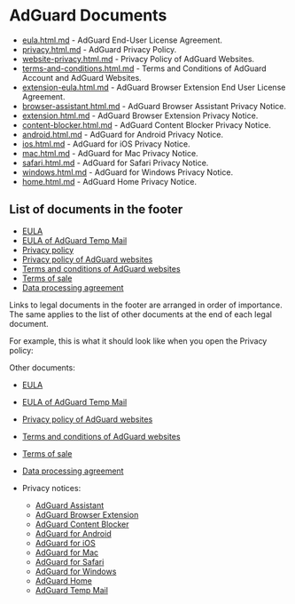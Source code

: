 
# AdGuard Documents

- [eula.html.md](eula.html.md) - AdGuard End-User License Agreement.
- [privacy.html.md](privacy.html.md) - AdGuard Privacy Policy.
- [website-privacy.html.md](website-privacy.html.md) - Privacy Policy of AdGuard Websites.
- [terms-and-conditions.html.md](terms-and-conditions.html.md) - Terms and Conditions of AdGuard Account and AdGuard Websites.
- [extension-eula.html.md](extension-eula.html.md) - AdGuard Browser Extension End User License Agreement.
- [browser-assistant.html.md](browser-assistant.html.md) - AdGuard Browser Assistant Privacy Notice.
- [extension.html.md](privacy/extension.html.md) - AdGuard Browser Extension Privacy Notice.
- [content-blocker.html.md](privacy/content-blocker.html.md) - AdGuard Content Blocker Privacy Notice.
- [android.html.md](privacy/android.html.md) - AdGuard for Android Privacy Notice.
- [ios.html.md](privacy/ios.html.md) - AdGuard for iOS Privacy Notice.
- [mac.html.md](privacy/mac.html.md) - AdGuard for Mac Privacy Notice.
- [safari.html.md](privacy/safari.html.md) - AdGuard for Safari Privacy Notice.
- [windows.html.md](privacy/windows.html.md) - AdGuard for Windows Privacy Notice.
- [home.html.md](privacy/home.html.md) - AdGuard Home Privacy Notice.

## List of documents in the footer

- [EULA](eula.html.md)
- [EULA of AdGuard Temp Mail](https://adguard.com/adguard-temp-mail/eula.html)
- [Privacy policy](privacy.html.md)
- [Privacy policy of AdGuard websites](website-privacy.html.md)
- [Terms and conditions of AdGuard websites](terms-and-conditions.html.md)
- [Terms of sale](https://adguard.com/en/terms-of-sale.html)
- [Data processing agreement](data-processing-agreement.html.md)

Links to legal documents in the footer are arranged in order of importance. The same applies to the list of other documents at the end of each legal document.

For example, this is what it should look like when you open the Privacy policy:

Other documents:

- [EULA](eula.html.md)
- [EULA of AdGuard Temp Mail](https://adguard.com/adguard-temp-mail/eula.html)
- [Privacy policy of AdGuard websites](website-privacy.html.md)
- [Terms and conditions of AdGuard websites](terms-and-conditions.html.md)
- [Terms of sale](https://adguard.com/en/terms-of-sale.html)
- [Data processing agreement](data-processing-agreement.html.md)

- Privacy notices:
    - [AdGuard Assistant](privacy/browser-assistant.html.md)
    - [AdGuard Browser Extension](privacy/extension.html.md)
    - [AdGuard Content Blocker](privacy/content-blocker.html.md)
    - [AdGuard for Android](privacy/android.html.md)
    - [AdGuard for iOS](privacy/ios.html.md)
    - [AdGuard for Mac](privacy/mac.html.md)
    - [AdGuard for Safari](privacy/safari.html.md)
    - [AdGuard for Windows](privacy/windows.html.md)
    - [AdGuard Home](privacy/home.html.md)
    - [AdGuard Temp Mail](https://adguard.com/privacy/temp-mail.html)
